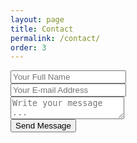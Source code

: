 ```yaml
---
layout: page
title: Contact
permalink: /contact/
order: 3
---
```


<!-- #1 -->
<form action="https://getsimpleform.com/messages?form_api_token=f03e70e81be4a6ba5d7c6b6483ab89a9" method="post">
  <!-- the redirect_to is optional, the form will redirect to the referrer on submission -->
  <!-- #2 -->
  <input type='hidden' name='redirect_to' value='http://behicakgun.com/thank-you' />
  <div>
    <input type='text' name='name' placeholder='Your Full Name' />
  </div>
  <div>
    <input type='email' name='email' placeholder='Your E-mail Address' />
  </div>
  <div>
    <textarea name='message' placeholder='Write your message ...'></textarea>
    </div>
  <div>
    <input type='submit' value='Send Message' />
  </div>
</form>
